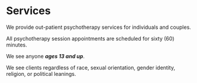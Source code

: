 # Services

We provide out-patient psychotherapy services for individuals and couples.

All psychotherapy session appointments are scheduled for sixty (60) minutes.

We see anyone _**ages 13 and up**_.

We see clients regardless of race, sexual orientation, gender identity, religion, or political leanings.
